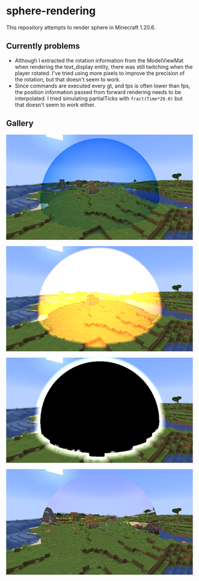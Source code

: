 # sphere-rendering

This repository attempts to render sphere in Minecraft 1.20.6.

## Currently problems

* Although I extracted the rotation information from the ModelViewMat when rendering the text_display entity, there was still twitching when the player rotated. I've tried using more pixels to improve the precision of the rotation, but that doesn't seem to work.
* Since commands are executed every gt, and tps is often lower than fps, the position information passed from forward rendering needs to be interpolated. I tried simulating partialTicks with `fract(Time*20.0)` but that doesn't seem to work either.

## Gallery

![0](img/2024-05-21_16.22.10.png)

![1-1](img/2024-05-21_17.26.26.png)

![1-2](img/2024-05-21_17.28.08.png)

![2](img/2024-05-21_17.22.21.png)
